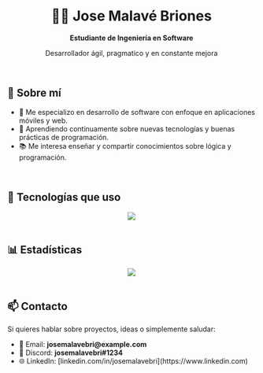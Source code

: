 <!-- Encabezado -->
<div align="center">
  <h1>👨‍💻 Jose Malavé Briones</h1>
  <p><strong>Estudiante de Ingeniería en Software </strong></p>
  <p>Desarrollador ágil, pragmatico y en constante mejora </p>
</div>

<br/>

<!-- Sobre mí -->
<h2>📌 Sobre mí</h2>
<ul>
  <li>🎯 Me especializo en desarrollo de software con enfoque en aplicaciones móviles y web.</li>
  <li>🚀 Aprendiendo continuamente sobre nuevas tecnologías y buenas prácticas de programación.</li>
  <li>📚 Me interesa enseñar y compartir conocimientos sobre lógica y programación.</li>
</ul>

<br/>

<!-- Tecnologías -->
<h2>🧰 Tecnologías que uso</h3>
<div align="center">
  <a href="https://skillicons.dev">
    <img src="https://skillicons.dev/icons?i=cs,java,flutter,html,css,js,mysql,git&theme=light" />
  </a>
</div>

<br/>

<!-- Estadísticas -->
<h2>📊 Estadísticas</h2>
<div align="center">
  <img src="https://github-readme-stats.anuraghazra1.vercel.app/api/top-langs/?username=josemalavebri&layout=compact&theme=graywhite&hide_border=true" />
</div>

<br/>

<!-- Contacto -->
<h2>📫 Contacto</h2>
<p>
  Si quieres hablar sobre proyectos, ideas o simplemente saludar:
</p>
<ul>
  <li>📧 Email: <strong>josemalavebri@example.com</strong></li>
  <li>💬 Discord: <strong>josemalavebri#1234</strong></li>
  <li>🌐 LinkedIn: [linkedin.com/in/josemalavebri](https://www.linkedin.com)</li>
</ul>
